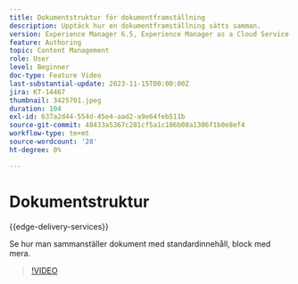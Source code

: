 ```yaml
---
title: Dokumentstruktur för dokumentframställning
description: Upptäck hur en dokumentframställning sätts samman.
version: Experience Manager 6.5, Experience Manager as a Cloud Service
feature: Authoring
topic: Content Management
role: User
level: Beginner
doc-type: Feature Video
last-substantial-update: 2023-11-15T00:00:00Z
jira: KT-14467
thumbnail: 3425701.jpeg
duration: 104
exl-id: 637a2d44-554d-45e4-aad2-a9e64feb511b
source-git-commit: 48433a5367c281cf5a1c106b08a1306f1b0e8ef4
workflow-type: tm+mt
source-wordcount: '28'
ht-degree: 0%

---
```


# Dokumentstruktur

{{edge-delivery-services}}

Se hur man sammanställer dokument med standardinnehåll, block med mera.

>[!VIDEO](https://video.tv.adobe.com/v/3438814/?learn=on&captions=swe)
